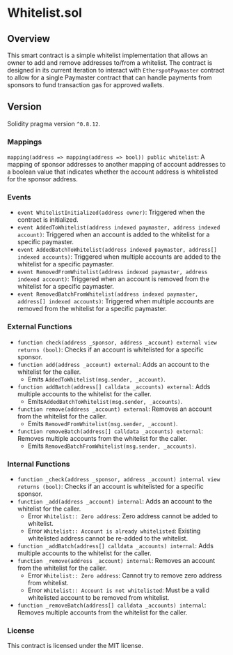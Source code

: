 # Whitelist.sol

## Overview
This smart contract is a simple whitelist implementation that allows an owner to add and remove addresses to/from a whitelist. The contract is designed in its current iteration to interact with `EtherspotPaymaster` contract to allow for a single Paymaster contract that can handle payments from sponsors to fund transaction gas for approved wallets.  

## Version
Solidity pragma version `^0.8.12`.  

### Mappings
`mapping(address => mapping(address => bool)) public whitelist`: A mapping of sponsor addresses to another mapping of account addresses to a boolean value that indicates whether the account address is whitelisted for the sponsor address.  

### Events
- `event WhitelistInitialized(address owner)`: Triggered when the contract is initialized.  
- `event AddedToWhitelist(address indexed paymaster, address indexed account)`: Triggered when an account is added to the whitelist for a specific paymaster.  
- `event AddedBatchToWhitelist(address indexed paymaster, address[] indexed accounts)`: Triggered when multiple accounts are added to the whitelist for a specific paymaster.  
- `event RemovedFromWhitelist(address indexed paymaster, address indexed account)`: Triggered when an account is removed from the whitelist for a specific paymaster.  
- `event RemovedBatchFromWhitelist(address indexed paymaster, address[] indexed accounts)`: Triggered when multiple accounts are removed from the whitelist for a specific paymaster.  

### External Functions
- `function check(address _sponsor, address _account) external view returns (bool)`: Checks if an account is whitelisted for a specific sponsor.  
- `function add(address _account) external`: Adds an account to the whitelist for the caller.
  - Emits `AddedToWhitelist(msg.sender, _account)`.  
- `function addBatch(address[] calldata _accounts) external`: Adds multiple accounts to the whitelist for the caller.
  - Emits`AddedBatchToWhitelist(msg.sender, _accounts)`.  
- `function remove(address _account) external`: Removes an account from the whitelist for the caller.
  - Emits `RemovedFromWhitelist(msg.sender, _account)`.  
- `function removeBatch(address[] calldata _accounts) external`: Removes multiple accounts from the whitelist for the caller.
  - Emits `RemovedBatchFromWhitelist(msg.sender, _accounts)`.  

### Internal Functions
- `function _check(address _sponsor, address _account) internal view returns (bool)`: Checks if an account is whitelisted for a specific sponsor.  
- `function _add(address _account) internal`: Adds an account to the whitelist for the caller.
  - Error `Whitelist:: Zero address`: Zero address cannot be added to whitelist.
  - Error `Whitelist:: Account is already whitelisted`: Existing whitelisted address cannot be re-added to the whitelist.  
- `function _addBatch(address[] calldata _accounts) internal`: Adds multiple accounts to the whitelist for the caller.  
- `function _remove(address _account) internal`: Removes an account from the whitelist for the caller.
  - Error `Whitelist:: Zero address`: Cannot try to remove zero address from whitelist.
  - Error `Whitelist:: Account is not whitelisted`: Must be a valid whitelisted account to be removed from whitelist.  
- `function _removeBatch(address[] calldata _accounts) internal`: Removes multiple accounts from the whitelist for the caller.  

### License
This contract is licensed under the MIT license.  